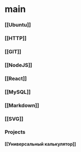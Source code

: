 # main
### [[Ubuntu]]
### [[HTTP]]
### [[GIT]]
### [[NodeJS]]
### [[React]]
### [[MySQL]]
### [[Markdown]]
### [[SVG]]
### Projects
#### [[Универсальный калькулятор]]
